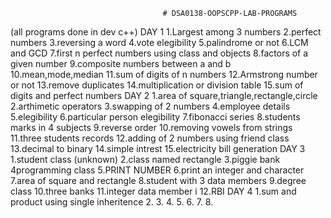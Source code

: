                                      # DSA0138-OOPSCPP-LAB-PROGRAMS
(all programs done in dev c++)
                                                  DAY 1
1.Largest among 3 numbers
2.perfect numbers
3.reversing a word
4.vote elegibility
5.palindrome or not
6.LCM and GCD
7.first n perfect numbers using class and objects
8.factors of a given number
9.composite numbers between a and b
10.mean,mode,median
11.sum of digits of n numbers
12.Armstrong number or not
13.remove duplicates
14.multiplication or division table
15.sum of digits and perfect numbers
                                              DAY 2
1.area of square,triangle,rectangle,circle
2.arthimetic operators
3.swapping of 2 numbers
4.employee details
5.elegibility
6.particular person elegibility
7.fibonacci series
8.students marks in 4 subjects
9.reverse order
10.removing vowels from strings
11.three students records
12.adding of 2 numbers using friend class
13.decimal to binary
14.simple intrest
15.electricity bill generation
                                                         DAY 3
 1.student class (unknown)
 2.class named rectangle
 3.piggie bank
 4programming class
 5.PRINT NUMBER
 6.print an integer and character
 7.area of square and rectangle
 8.student with 3 data members
 9.degree class
 10.three banks
 11.integer data member i
 12.RBI
                                          DAY 4
 1.sum and product using single inheritence
 2.
 3.
 4.
 5.
 6.
 7.
 8.
